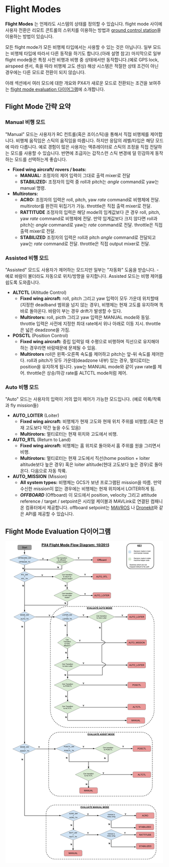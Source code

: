 # Flight Modes

**Flight Modes** 는 언제라도 시스템의 상태를 정의할 수 있습니다. flight mode 사이에 사용자 전환은 리모트 콘트롤의 스위치를 이용하는 방법과 [ground control station](../qgc/README.md)을 이용하는 방법이 있습니다.

모든 flight mode가 모든 비행체 타입에서는 사용할 수 있는 것은 아닙니다. 일부 모드는 비행체 타입에 따라서 다른 동작을 하기도 합니다.(아래 설명 참고) 마지막으로 일부 flight mode들은 특정 사전 비행과 비행 중 상태에서만 동작합니다.(예로 GPS lock, airspeed 센서, 축을 따라 비행체 고도 센싱) 해상 시스템은 적절한 상태 조건이 아닌 경우에는 다른 모드로 전환이 되지 않습니다.

아래 섹션에서 여러 모드에 대한 개요와 PX4가 새로운 모드로 전환되는 조건을 보여주는 [flight mode evaluation 다이어그램](#flight-mode-evaluation-diagram)에 소개합니다.


## Flight Mode 간략 요약

### Manual 비행 모드

"Manual" 모드는 사용자가 RC 컨트롤(혹은 조이스틱)을 통해서 직접 비행체를 제어합니다. 비행체 움직임은 스틱의 움직임을 따릅니다. 하지만 응답의 레벨/타입은 해당 모드에 따라 다릅니다. 예로 경험이 많은 사용자는 액츄레이터로 스틱의 조정을 직접 전달하는 모드를 사용할 수 있습니다. 반면에 초급자는 갑작스런 스틱 변경에 덜 민감하게 동작하는 모드를 선택하는게 좋습니다.

* **Fixed wing aircraft/ rovers / boats:**
  * **MANUAL:** 조정자의 제어 입력이 그대로 출력 mixer로 전달
  * **STABILIZED:** 조정자의 입력 중 roll과 pitch는 *angle* command로 yaw는 manual 명령.
* **Multirotors:**
  * **ACRO:** 조정자의 입력은 roll, pitch, yaw *rate* command로 비행체에 전달. multirotor를 완전히 뒤집기가 가능. throttle은 직접 출력 mixer로 전달.
  * **RATTITUDE** 조정자의 입력은 해당 mode의 임계값보다 큰 경우 roll, pitch, yaw *rate* command로 비행체에 전달. 만약 임계값보다 크지 않다면 roll과 pitch는 *angle* command로 yaw는 *rate* command로 전달. throttle은 직접 출력 mixer로 전달.
  * **STABILIZED** 조정자의 입력은 roll과 pitch *angle* command로 전달되고 yaw는 *rate* command로 전달. throttle은 직접 output mixer로 전달.

### Assisted 비행 모드

"Assisted" 모드도 사용자가 제어하는 모드지만 일부는 "자동화" 도움을 받습니다. - 예로 바람이 불더라도 자동으로 위치/방향을 유지합니다. Assisted 모드는 비행 제어를 쉽도록 도와줍니다.

* **ALTCTL** (Altitude Control)
  * **Fixed wing aircraft:** roll, pitch 그리고 yaw 입력이 모두 가운데 위치할때(지정한 deadband 범위을 넘지 않는 경우), 비행체는 현재 고도를 유지하며 똑바로 돌아온다. 바람이 부는 경우 drift가 발생할 수 있다.
  * **Multirotors:** roll, picth 그리고 yaw 입력은 MANUAL mode와 동일. throttle 입력은 사전에 지정한 최대 rate에서 위나 아래로 이동 지시. throttle은 넓은 deadzone을 가짐.
* **POSCTL** (Position Control)
  * **Fixed wing aircraft:** 중립 입력일 때 수평으로 비행하며 직선으로 유지해야 하는 경우라면 바람때문에 문제될 수 있음.
  * **Multirotors** roll은 왼쪽-오른쪽 속도를 제어하고 pitch는 앞-뒤 속도를 제어한다. roll과 pitch가 모두 가운데(deadzone 내부) 있는 경우, 멀티로터는 position을 유지하게 됩니다. yaw는 MANUAL mode와 같이 yaw rate를 제어. throttle은 상승/하강 rate를 ALTCTL mode처럼 제어.

### Auto 비행 모드

"Auto" 모드는 사용자의 입력이 거의 없이 제어가 가능한 모드입니다. (예로 이륙/착륙과 fly mission들)

* **AUTO_LOITER** (Loiter)
  * **Fixed wing aircraft:** 비행체가 현재 고도와 현재 위치 주위를 비행함.(혹은 현재 고도보다 약간 높을 수도 있음)
  * **Multirotors:** 멀티로터는 현재 위치와 고도에서 비행.
* **AUTO_RTL** (Return to Land)
  * **Fixed wing aircraft:** 비행체는 홈 위치로 돌아와서 홈 주위를 원을 그리면서 비행.
  * **Multirotors:** 멀티로터는 현재 고도에서 직선(home position + loiter altitude보다 높은 경우) 혹은 loiter altitude(현대 고도보다 높은 경우)로 돌아온다. 다음으로 자동 착륙.
* **AUTO_MISSION** (Mission)
  * **All system types:** 비행체는 GCS가 보낸 프로그램된 mission을 따름. 만약 수신한 mission이 없는 경우에는 비행체는 현재 위치에서 LOITER하게 됨.
  * **_OFFBOARD_** (Offboard)
    이 모드에서 position, velocity 그리고 attitude reference / target / setpoint은 시리얼 케이블과 MAVLink로 연결된 컴패니온 컴퓨터에서 제공합니다. offboard setpoint는 [MAVROS](https://github.com/mavlink/mavros) 나 [Dronekit](http://dronekit.io)와 같은 API를 제공할 수 있습니다.

## Flight Mode Evaluation 다이어그램

![](../../assets/diagrams/commander-flow-diagram.png)
